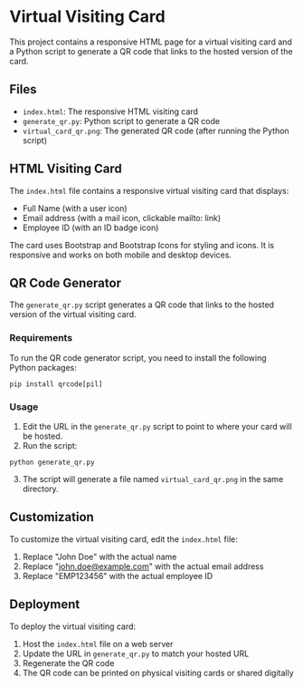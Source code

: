 # Virtual Visiting Card

This project contains a responsive HTML page for a virtual visiting card and a Python script to generate a QR code that links to the hosted version of the card.

## Files

- `index.html`: The responsive HTML visiting card
- `generate_qr.py`: Python script to generate a QR code
- `virtual_card_qr.png`: The generated QR code (after running the Python script)

## HTML Visiting Card

The `index.html` file contains a responsive virtual visiting card that displays:
- Full Name (with a user icon)
- Email address (with a mail icon, clickable mailto: link)
- Employee ID (with an ID badge icon)

The card uses Bootstrap and Bootstrap Icons for styling and icons. It is responsive and works on both mobile and desktop devices.

## QR Code Generator

The `generate_qr.py` script generates a QR code that links to the hosted version of the virtual visiting card. 

### Requirements

To run the QR code generator script, you need to install the following Python packages:

```
pip install qrcode[pil]
```

### Usage

1. Edit the URL in the `generate_qr.py` script to point to where your card will be hosted.
2. Run the script:

```
python generate_qr.py
```

3. The script will generate a file named `virtual_card_qr.png` in the same directory.

## Customization

To customize the virtual visiting card, edit the `index.html` file:

1. Replace "John Doe" with the actual name
2. Replace "john.doe@example.com" with the actual email address
3. Replace "EMP123456" with the actual employee ID

## Deployment

To deploy the virtual visiting card:

1. Host the `index.html` file on a web server
2. Update the URL in `generate_qr.py` to match your hosted URL
3. Regenerate the QR code
4. The QR code can be printed on physical visiting cards or shared digitally

